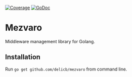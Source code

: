 [![Coverage](http://gocover.io/_badge/github.com/delicb/mezvaro)](http://gocover.io/github.com/delicb/mezvaro)
[![GoDoc](http://godoc.org/github.com/delicb/mezvaro?status.png)](http://godoc.org/github.com/delicb/mezvaro)
# Mezvaro
Middleware management library for Golang.

## Installation
Run `go get github.com/delicb/mezvaro` from command line.
